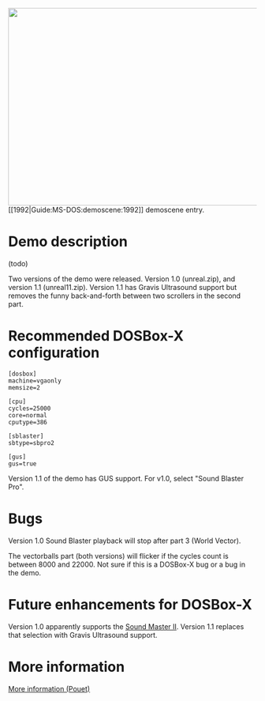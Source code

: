 <img src="images/Demoscene:Unreal-by-Future-Crew-(1992).gif" width="640" height="400" style="image-rendering: -moz-crisp-edges; image-rendering: crisp-edges; -ms-interpolation-mode: nearest-neighbor; -webkit-optimize-contrast;"><br>
[[1992|Guide:MS-DOS:demoscene:1992]] demoscene entry.

# Demo description

(todo)

Two versions of the demo were released. Version 1.0 (unreal.zip), and version 1.1 (unreal11.zip). Version 1.1 has Gravis Ultrasound support but removes the funny back-and-forth between two scrollers in the second part.

# Recommended DOSBox-X configuration

    [dosbox]
    machine=vgaonly
    memsize=2
    
    [cpu]
    cycles=25000
    core=normal
    cputype=386
    
    [sblaster]
    sbtype=sbpro2
    
    [gus]
    gus=true

Version 1.1 of the demo has GUS support. For v1.0, select "Sound Blaster Pro".

# Bugs

Version 1.0 Sound Blaster playback will stop after part 3 (World Vector).

The vectorballs part (both versions) will flicker if the cycles count is between 8000 and 22000. Not sure if this is a DOSBox-X bug or a bug in the demo.

# Future enhancements for DOSBox-X

Version 1.0 apparently supports the [Sound Master II](http://www.vgmpf.com/Wiki/index.php?title=Sound_Master_II). Version 1.1 replaces that selection with Gravis Ultrasound support.

# More information

[More information (Pouet)](http://www.pouet.net/prod.php?which=1274)
